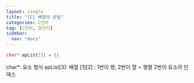 ```yaml
---
layout: single
title: "[C] 배열의 문법"
categories: C언어
tag: [C언어, 포인터]
sidebar:
  nav: "docs"
---
```


```c
char* apList[3] = {}
```
char*: 요소 형식
apList[3]: 배열
\[1][2] : 1번이 행, 2번이 열 = 행렬
2번이 요소의 인덱스
